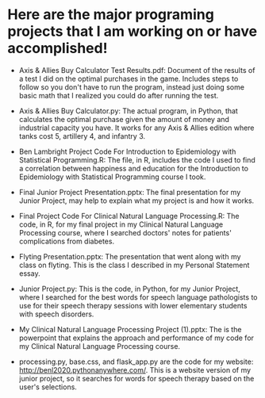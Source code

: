 # Here are the major programing projects that I am working on or have accomplished!

- Axis & Allies Buy Calculator Test Results.pdf: Document of the results of a test I did on the optimal purchases in the game. Includes steps to follow so you don't have to run the program, instead just doing some basic math that I realized you could do after running the test.

- Axis & Allies Buy Calculator.py: The actual program, in Python, that calculates the optimal purchase given the amount of money and industrial capacity you have. It works for any Axis & Allies edition where tanks cost 5, artillery 4, and infantry 3.

- Ben Lambright Project Code For Introduction to Epidemiology with Statistical Programming.R: The file, in R, includes the code I used to find a correlation between happiness and education for the Introduction to Epidemiology with Statistical Programming course I took.

- Final Junior Project Presentation.pptx: The final presentation for my Junior Project, may help to explain what my project is and how it works.

- Final Project Code For Clinical Natural Language Processing.R: The code, in R, for my final project in my Clinical Natural Language Processing course, where I searched doctors' notes for patients' complications from diabetes.

- Flyting Presentation.pptx: The presentation that went along with my class on flyting. This is the class I described in my Personal Statement essay.

- Junior Project.py: This is the code, in Python, for my Junior Project, where I searched for the best words for speech language pathologists to use for their speech therapy sessions with lower elementary students with speech disorders. 

- My Clinical Natural Language Processing Project (1).pptx: The is the powerpoint that explains the approach and performance of my code for my Clinical Natural Language Processing course.

- processing.py, base.css, and flask_app.py are the code for my website: http://benl2020.pythonanywhere.com/. This is a website version of my junior project, so it searches for words for speech therapy based on the user's selections. 
